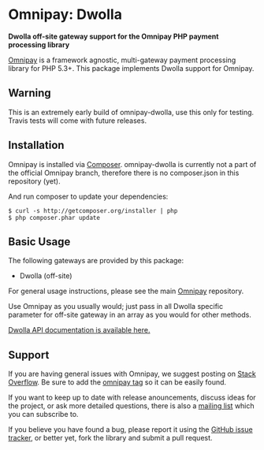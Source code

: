 # Omnipay: Dwolla

**Dwolla off-site gateway support for the Omnipay PHP payment processing library**

[Omnipay](https://github.com/omnipay/omnipay) is a framework agnostic, multi-gateway payment
processing library for PHP 5.3+. This package implements Dwolla support for Omnipay.

## Warning
This is an extremely early build of omnipay-dwolla, use this only for testing. Travis tests 
will come with future releases. 

## Installation

Omnipay is installed via [Composer](http://getcomposer.org/). omnipay-dwolla is currently not a part
of the official Omnipay branch, therefore there is no composer.json in this repository (yet).

And run composer to update your dependencies:

    $ curl -s http://getcomposer.org/installer | php
    $ php composer.phar update

## Basic Usage

The following gateways are provided by this package:

* Dwolla (off-site)

For general usage instructions, please see the main [Omnipay](https://github.com/omnipay/omnipay)
repository.

Use Omnipay as you usually would; just pass in all Dwolla specific parameter for off-site gateway
in an array as you would for other methods. 

[Dwolla API documentation is available here.](https://developers.dwolla.com/dev/pages/gateway#server-to-server)


## Support

If you are having general issues with Omnipay, we suggest posting on
[Stack Overflow](http://stackoverflow.com/). Be sure to add the
[omnipay tag](http://stackoverflow.com/questions/tagged/omnipay) so it can be easily found.

If you want to keep up to date with release anouncements, discuss ideas for the project,
or ask more detailed questions, there is also a [mailing list](https://groups.google.com/forum/#!forum/omnipay) which
you can subscribe to.

If you believe you have found a bug, please report it using the [GitHub issue tracker](https://github.com/mach-kernel/omnipay-dwolla/issues),
or better yet, fork the library and submit a pull request.
